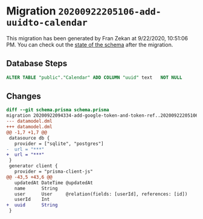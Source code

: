 # Migration `20200922205106-add-uuidto-calendar`

This migration has been generated by Fran Zekan at 9/22/2020, 10:51:06 PM.
You can check out the [state of the schema](./schema.prisma) after the migration.

## Database Steps

```sql
ALTER TABLE "public"."Calendar" ADD COLUMN "uuid" text   NOT NULL 
```

## Changes

```diff
diff --git schema.prisma schema.prisma
migration 20200922094334-add-google-token-and-token-ref..20200922205106-add-uuidto-calendar
--- datamodel.dml
+++ datamodel.dml
@@ -1,7 +1,7 @@
 datasource db {
   provider = ["sqlite", "postgres"]
-  url = "***"
+  url = "***"
 }
 generator client {
   provider = "prisma-client-js"
@@ -43,5 +43,6 @@
   updatedAt DateTime @updatedAt
   name      String
   user      User     @relation(fields: [userId], references: [id])
   userId    Int
+  uuid      String
 }
```


